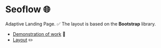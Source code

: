 # **Seoflow** 🌐

Adaptive Landing Page. ✅
The layout is based on the **Bootstrap** library.  

- [Demonstration of work](https://seoflow.pages.dev/) 🔗    
- [Layout](https://www.figma.com/file/fHqJtCApL4xcUV8M8yEWGq/SEOFlow?type=design&node-id=0-1&mode=design) ✏️  
